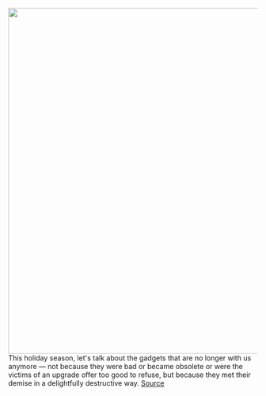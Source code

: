 <img src='https://cdn.vox-cdn.com/thumbor/XCa9PY9qI3Ea41RPcuXyUwMgPgw=/0x0:2040x1360/1200x675/filters:focal(857x517:1183x843)/cdn.vox-cdn.com/uploads/chorus_image/image/70313742/acastro_211205_4931_0001.0.jpg' width='700px' /><br/>
This holiday season, let's talk about the gadgets that are no longer with us anymore — not because they were bad or became obsolete or were the victims of an upgrade offer too good to refuse, but because they met their demise in a delightfully destructive way.
<a href='https://www.theverge.com/22848431/verge-broken-gadget-phone-camera-car-pda-stories'> Source <a/>